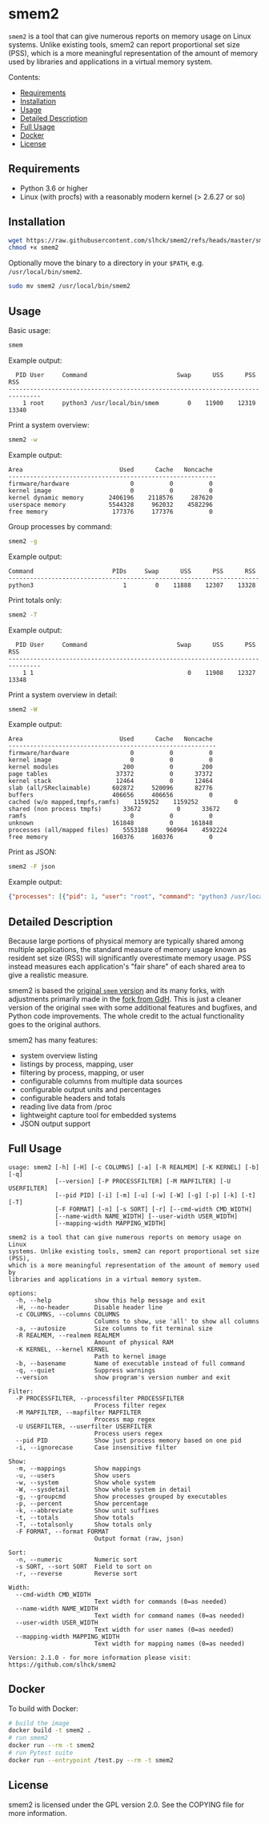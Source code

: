 # smem2

`smem2` is a tool that can give numerous reports on memory usage on Linux systems. Unlike existing tools, smem2 can report proportional set size (PSS), which is a more meaningful representation of the amount of memory used by libraries and applications in a virtual memory system.

Contents:

- [Requirements](#requirements)
- [Installation](#installation)
- [Usage](#usage)
- [Detailed Description](#detailed-description)
- [Full Usage](#full-usage)
- [Docker](#docker)
- [License](#license)

## Requirements

* Python 3.6 or higher
* Linux (with procfs) with a reasonably modern kernel (> 2.6.27 or so)

## Installation

```bash
wget https://raw.githubusercontent.com/slhck/smem2/refs/heads/master/smem2
chmod +x smem2
```

Optionally move the binary to a directory in your `$PATH`, e.g. `/usr/local/bin/smem2`.

```bash
sudo mv smem2 /usr/local/bin/smem2
```

## Usage

Basic usage:

```bash
smem
```

Example output:

```console
  PID User     Command                         Swap      USS      PSS      RSS
-------------------------------------------------------------------------------
    1 root     python3 /usr/local/bin/smem        0    11900    12319    13340
```

Print a system overview:

```bash
smem2 -w
```

Example output:

```console
Area                           Used      Cache   Noncache
----------------------------------------------------------
firmware/hardware                 0          0          0
kernel image                      0          0          0
kernel dynamic memory       2406196    2118576     287620
userspace memory            5544328     962032    4582296
free memory                  177376     177376          0
```

Group processes by command:

```bash
smem2 -g
```

Example output:

```console
Command                      PIDs     Swap      USS      PSS      RSS
----------------------------------------------------------------------
python3                         1        0    11888    12307    13328
```

Print totals only:

```bash
smem2 -T
```

Example output:

```console
  PID User     Command                         Swap      USS      PSS      RSS
-------------------------------------------------------------------------------
    1 1                                           0    11908    12327    13348

```

Print a system overview in detail:

```bash
smem2 -W
```

Example output:

```
Area                           Used      Cache   Noncache
----------------------------------------------------------
firmware/hardware                 0          0          0
kernel image                      0          0          0
kernel modules                  200          0        200
page tables                   37372          0      37372
kernel stack                  12464          0      12464
slab (all/SReclaimable)      602872     520096      82776
buffers                      406656     406656          0
cached (w/o mapped,tmpfs,ramfs)    1159252    1159252          0
shared (non process tmpfs)      33672          0      33672
ramfs                             0          0          0
unknown                      161848          0     161848
processes (all/mapped files)    5553188     960964    4592224
free memory                  160376     160376          0
```

Print as JSON:

```bash
smem2 -F json
```

Example output:

```json
{"processes": [{"pid": 1, "user": "root", "command": "python3 /usr/local/bin/smem2 -F json", "swap": 0, "uss": 11880, "pss": 12299, "rss": 13320}]}
```

## Detailed Description

Because large portions of physical memory are typically shared among multiple applications, the standard measure of memory usage known as resident set size (RSS) will significantly overestimate memory usage. PSS instead measures each application's "fair share" of each shared area to give a realistic measure.

smem2 is based the [original `smem` version](https://www.selenic.com/smem/) and its many forks, with adjustments primarily made in the [fork from GdH](https://github.com/G-dH/smem). This is just a cleaner version of the original `smem` with some additional features and bugfixes, and Python code improvements. The whole credit to the actual functionality goes to the original authors.

smem2 has many features:

 * system overview listing
 * listings by process, mapping, user
 * filtering by process, mapping, or user
 * configurable columns from multiple data sources
 * configurable output units and percentages
 * configurable headers and totals
 * reading live data from /proc
 * lightweight capture tool for embedded systems
 * JSON output support

## Full Usage

```
usage: smem2 [-h] [-H] [-c COLUMNS] [-a] [-R REALMEM] [-K KERNEL] [-b] [-q]
             [--version] [-P PROCESSFILTER] [-M MAPFILTER] [-U USERFILTER]
             [--pid PID] [-i] [-m] [-u] [-w] [-W] [-g] [-p] [-k] [-t] [-T]
             [-F FORMAT] [-n] [-s SORT] [-r] [--cmd-width CMD_WIDTH]
             [--name-width NAME_WIDTH] [--user-width USER_WIDTH]
             [--mapping-width MAPPING_WIDTH]

smem2 is a tool that can give numerous reports on memory usage on Linux
systems. Unlike existing tools, smem2 can report proportional set size (PSS),
which is a more meaningful representation of the amount of memory used by
libraries and applications in a virtual memory system.

options:
  -h, --help            show this help message and exit
  -H, --no-header       Disable header line
  -c COLUMNS, --columns COLUMNS
                        Columns to show, use 'all' to show all columns
  -a, --autosize        Size columns to fit terminal size
  -R REALMEM, --realmem REALMEM
                        Amount of physical RAM
  -K KERNEL, --kernel KERNEL
                        Path to kernel image
  -b, --basename        Name of executable instead of full command
  -q, --quiet           Suppress warnings
  --version             show program's version number and exit

Filter:
  -P PROCESSFILTER, --processfilter PROCESSFILTER
                        Process filter regex
  -M MAPFILTER, --mapfilter MAPFILTER
                        Process map regex
  -U USERFILTER, --userfilter USERFILTER
                        Process users regex
  --pid PID             Show just process memory based on one pid
  -i, --ignorecase      Case insensitive filter

Show:
  -m, --mappings        Show mappings
  -u, --users           Show users
  -w, --system          Show whole system
  -W, --sysdetail       Show whole system in detail
  -g, --groupcmd        Show processes grouped by executables
  -p, --percent         Show percentage
  -k, --abbreviate      Show unit suffixes
  -t, --totals          Show totals
  -T, --totalsonly      Show totals only
  -F FORMAT, --format FORMAT
                        Output format (raw, json)

Sort:
  -n, --numeric         Numeric sort
  -s SORT, --sort SORT  Field to sort on
  -r, --reverse         Reverse sort

Width:
  --cmd-width CMD_WIDTH
                        Text width for commands (0=as needed)
  --name-width NAME_WIDTH
                        Text width for command names (0=as needed)
  --user-width USER_WIDTH
                        Text width for user names (0=as needed)
  --mapping-width MAPPING_WIDTH
                        Text width for mapping names (0=as needed)

Version: 2.1.0 - for more information please visit:
https://github.com/slhck/smem2
```

## Docker

To build with Docker:

```bash
# build the image
docker build -t smem2 .
# run smem2
docker run --rm -t smem2
# run Pytest suite
docker run --entrypoint /test.py --rm -t smem2
```

## License

smem2 is licensed under the GPL version 2.0. See the COPYING file for more information.
